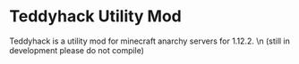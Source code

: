 # Teddyhack Utility Mod

Teddyhack is a utility mod for minecraft anarchy servers for 1.12.2. \n
(still in development please do not compile)
